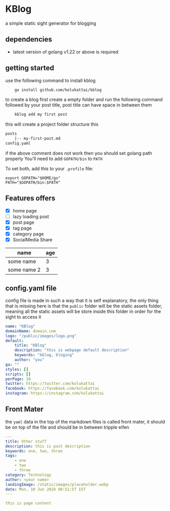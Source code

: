 
# KBlog
a simple static sight generator for blogging


## dependencies
- latest version of golang v1.22 or above is required

## getting started
use the following command to install kblog
```sh
    go install github.com/kolukattai/kblog
```
to create a blog first create a empty folder and run the following command followed by your post title, post title can have space in between them
```sh
    kblog add my first post
```

this will create a project folder structure this
```sh
posts
    |-- my-first-post.md
config.yaml
```

if the above comment does not work then you should set golang path properly
You'll need to add `GOPATH/bin` to `PATH`

To set both, add this to your `.profile` file:

```
export GOPATH="$HOME/go"
PATH="$GOPATH/bin:$PATH"
```

## Features offers
- [x] home page
- [ ] lazy loading post
- [x] post page
- [x] tag page
- [x] category page
- [x] SocialMedia Share

| name | age |
| -- | -- |
| some name | 3 |
| some name 2 | 3 |


## config.yaml file
config file is made in such a way that it is self explanatory, the only thing that is missing here is that the `public` folder will be the static assets folder, meaning all the static assets will be store inside this folder in order for the sight to access it

```yaml
name: "KBlog"
domainName: domain.com
logo: "/public/images/logo.png"
default:
    title: "KBlog"
    description: "this is webpage default description"
    keywords: "kblog, bloging"
    author: "you"
ga: ""
styles: []
scripts: []
perPage: 10
twitter: https://twitter.com/kolukattai
facebook: https://facebook.com/kolukattai
instagram: https://instagram.com/kolukattai
```

## Front Mater
the `yaml` data in the top of the markdown files is called front mater, it should be on top of the file and should be in between tripple eifen 

```yaml
---
title: Other stuff
description: this is post description
keywords: one, two, three
tags:
    - one
    - two
    - three
category: Technology
author: <your name>
landingImage: /static/images/placeholder.webp
date: Mon, 10 Jun 2024 00:51:57 IST
---

this is page content

```



